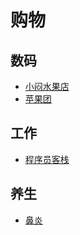 # 购物

## 数码
* [小闷水果店](http://appled.cc/)
* [苹果团](http:www.appletuan.com)

## 工作
* [程序员客栈](http://www.proginn.com/)

## 养生
* [鼻炎](http://www.douban.com/group/topic/40864204/)